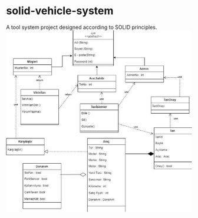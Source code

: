 # solid-vehicle-system
A tool system project designed according to SOLID principles.
![SOLID Principles Diagram](https://github.com/sonaykaraaslan/solid-vehicle-system/blob/main/UML_Diagram.jpg)
